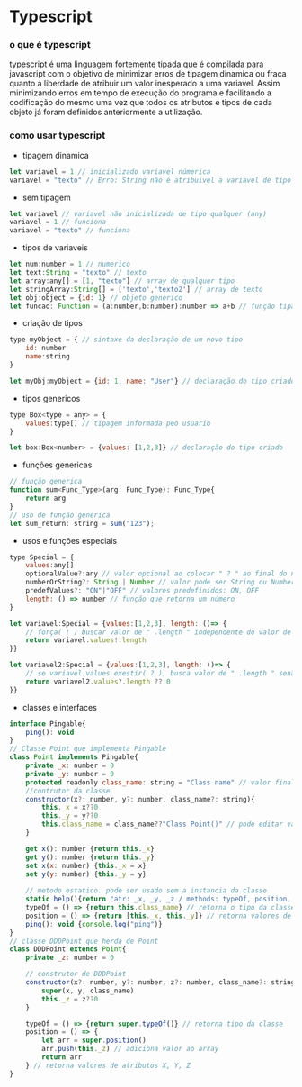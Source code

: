 # Typescript

### o que é typescript
typescript é uma linguagem fortemente tipada que é compilada para javascript com o objetivo de minimizar erros de tipagem dinamica ou fraca quanto a liberdade de atribuir um valor inesperado a uma variavel. Assim minimizando erros em tempo de execução do programa e facilitando a codificação do mesmo uma vez que todos os atributos e tipos de cada objeto já foram definidos anteriormente a utilização.

### como usar typescript

- tipagem dinamica
```javascript
let variavel = 1 // inicializado variavel númerica
variavel = "texto" // Erro: String não é atribuivel a variavel de tipo númerico
```
- sem tipagem
```javascript
let variavel // variavel não inicializada de tipo qualquer (any)
variavel = 1 // funciona
variavel = "texto" // funciona
```
- tipos de variaveis
```javascript
let num:number = 1 // numerico
let text:String = "texto" // texto
let array:any[] = [1, "texto"] // array de qualquer tipo
let stringArray:String[] = ['texto','texto2'] // array de texto
let obj:object = {id: 1} // objeto generico
let funcao: Function = (a:number,b:number):number => a+b // função tipada
```
- criação de tipos
```javascript
type myObject = { // sintaxe da declaração de um novo tipo
    id: number
    name:string
}

let myObj:myObject = {id: 1, name: "User"} // declaração do tipo criado
```
- tipos genericos
```javascript
type Box<type = any> = {
    values:type[] // tipagem informada peo usuario
}

let box:Box<number> = {values: [1,2,3]} // declaração do tipo criado
```
- funções genericas
```javascript
// função generica
function sum<Func_Type>(arg: Func_Type): Func_Type{
    return arg
}
// uso de função generica
let sum_return: string = sum("123");
```
- usos e funções especiais
```javascript
type Special = {
    values:any[]
    optionalValue?:any // valor opcional ao colocar " ? " ao final do nome da variavel
    numberOrString?: String | Number // valor pode ser String ou Number
    predefValues?: "ON"|"OFF" // valores predefinidos: ON, OFF
    length: () => number // função que retorna um número
}

let variavel:Special = {values:[1,2,3], length: ()=> {
    // força( ! ) buscar valor de " .length " independente do valor de " variavel.values "
    return variavel.values!.length
}}

let variavel2:Special = {values:[1,2,3], length: ()=> {
    // se variavel.values exestir( ? ), busca valor de " .length " senão( ?? ) retorna 0
    return variavel2.values?.length ?? 0
}}
```
- classes e interfaces
```javascript
interface Pingable{
    ping(): void
}
// Classe Point que implementa Pingable
class Point implements Pingable{
    private _x: number = 0
    private _y: number = 0
    protected readonly class_name: string = "Class name" // valor final
    //contrutor da classe
    constructor(x?: number, y?: number, class_name?: string){
        this._x = x??0
        this._y = y??0
        this.class_name = class_name??"Class Point()" // pode editar valor readonly aqui
    }

    get x(): number {return this._x}
    get y(): number {return this._y}
    set x(x: number) {this._x = x}
    set y(y: number) {this._y = y}
    
    // metodo estatico. pode ser usado sem a instancia da classe
    static help(){return "atr: _x, _y, _z / methods: typeOf, position, ping, getters and setters"}
    typeOf = () => {return this.class_name} // retorna o tipo da classe
    position = () => {return [this._x, this._y]} // retorna valores de atributo X e Y
    ping(): void {console.log("ping")}
}
// classe DDDPoint que herda de Point
class DDDPoint extends Point{
    private _z: number = 0

    // construtor de DDDPoint
    constructor(x?: number, y?: number, z?: number, class_name?: string){
        super(x, y, class_name)
        this._z = z??0
    }

    typeOf = () => {return super.typeOf()} // retorna tipo da classe
    position = () => {
        let arr = super.position()
        arr.push(this._z) // adiciona valor ao array
        return arr
    } // retorna valores de atributos X, Y, Z
}
```
